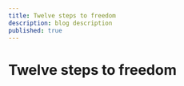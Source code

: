 ```yaml
---
title: Twelve steps to freedom
description: blog description
published: true
---
```


# Twelve steps to freedom
